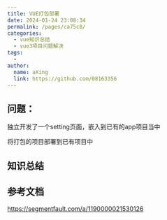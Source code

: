 ```yaml
---
title: VUE打包部署
date: 2024-01-24 23:08:34
permalink: /pages/ca75c8/
categories:
  - vue知识总结
  - vue3项目问题解决
tags:
  - 
author: 
  name: aXing
  link: https://github.com/08163356
---
```


## 问题：

独立开发了一个setting页面，嵌入到已有的app项目当中

将打包的项目部署到已有项目中



## 知识总结



## 参考文档

https://segmentfault.com/a/1190000021530126
<!-- more -->

